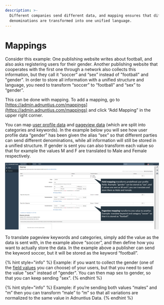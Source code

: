 ```yaml
---
description: >-
  Different companies send different data, and mapping ensures that different
  denominations are transformed into one unified language.
---
```


# Mappings

Consider this example: One publishing website writes about football, and also asks registering users for their gender. Another publishing website that cooperates with the first one through a network also collects this information, but they call it “soccer” and “sex” instead of "football" and "gender". In order to store all information with a unified structure and language, you need to transform “soccer” to “football” and “sex” to “gender”. 

This can be done with mapping. To add a mapping, go to [https://admin.adnuntius.com/mappings](https://admin.adnuntius.com/mappings) and click “Add Mapping” in the upper right corner. 

You can map [user profile data](broken-reference) and [pageview data](../../api-documentation/javascript/page-views.md) (which are split into categories and keywords). In the example below you will see how user profile data “gender” has been given the alias “sex” so that different parties can send different denominations, while all information will still be stored in a unified structure. If gender is sent you can also transform each value so that for example the values M and F are translated to Male and Female respectively.

![Example mapping.](../../../.gitbook/assets/mappings.png)

To translate pageview keywords and categories, simply add the value as the data is sent with, in the example above “soccer”, and then define how you want to actually store the data. In the example above a publisher can send the keyword soccer, but it will be stored as the keyword “football”.

{% hint style="info" %}
Example: if you want to collect the gender (one of the [field values](fields.md) you can choose) of your users, but that you need to send the value "sex" instead of "gender". You can then map sex to gender, so that you can keep sending "sex".
{% endhint %}

{% hint style="info" %}
Example: if you’re sending both values “males” and “m” then you can transform “male” to “m” so that all variations are normalized to the same value in Adnuntius Data. 
{% endhint %}

